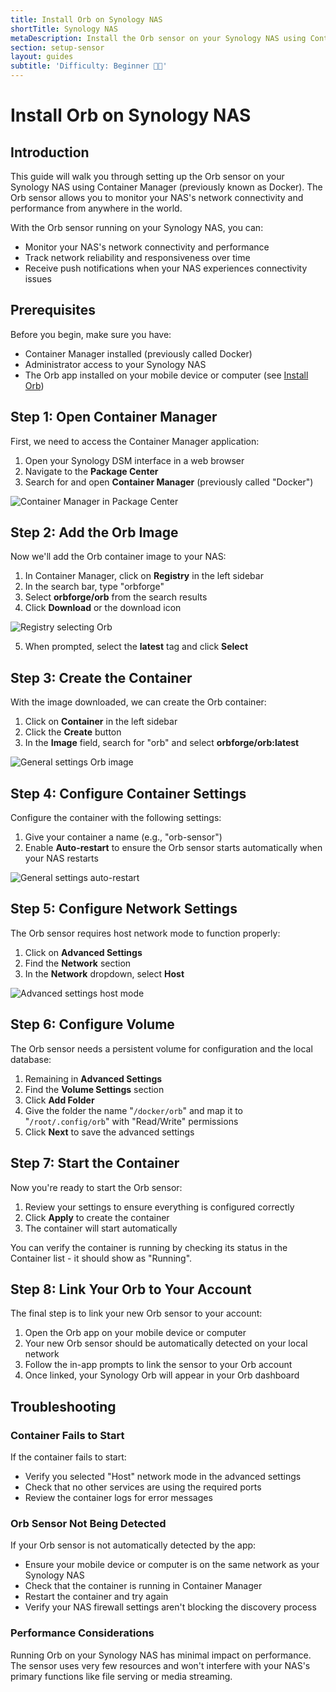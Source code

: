 ```yaml
---
title: Install Orb on Synology NAS
shortTitle: Synology NAS
metaDescription: Install the Orb sensor on your Synology NAS using Container Manager for network monitoring.
section: setup-sensor
layout: guides
subtitle: 'Difficulty: Beginner 🧑‍💻'
---
```


# Install Orb on Synology NAS

## Introduction

This guide will walk you through setting up the Orb sensor on your Synology NAS using Container Manager (previously known as Docker). The Orb sensor allows you to monitor your NAS's network connectivity and performance from anywhere in the world.

With the Orb sensor running on your Synology NAS, you can:

- Monitor your NAS's network connectivity and performance
- Track network reliability and responsiveness over time
- Receive push notifications when your NAS experiences connectivity issues

## Prerequisites

Before you begin, make sure you have:

- Container Manager installed (previously called Docker)
- Administrator access to your Synology NAS
- The Orb app installed on your mobile device or computer (see [Install Orb](/docs/install-orb))

## Step 1: Open Container Manager

First, we need to access the Container Manager application:

1. Open your Synology DSM interface in a web browser
2. Navigate to the **Package Center**
3. Search for and open **Container Manager** (previously called "Docker")

![Container Manager in Package Center](../../images/synology/1.3.png)

## Step 2: Add the Orb Image

Now we'll add the Orb container image to your NAS:

1. In Container Manager, click on **Registry** in the left sidebar
2. In the search bar, type "orbforge"
3. Select **orbforge/orb** from the search results
4. Click **Download** or the download icon

![Registry selecting Orb](../../images/synology/2.3.png)

5. When prompted, select the **latest** tag and click **Select**

## Step 3: Create the Container

With the image downloaded, we can create the Orb container:

1. Click on **Container** in the left sidebar
2. Click the **Create** button
3. In the **Image** field, search for "orb" and select **orbforge/orb:latest**

![General settings Orb image](../../images/synology/3.3.png)

## Step 4: Configure Container Settings

Configure the container with the following settings:

1. Give your container a name (e.g., "orb-sensor")
2. Enable **Auto-restart** to ensure the Orb sensor starts automatically when your NAS restarts

![General settings auto-restart](../../images/synology/4.2.png)

## Step 5: Configure Network Settings

The Orb sensor requires host network mode to function properly:

1. Click on **Advanced Settings**
2. Find the **Network** section
3. In the **Network** dropdown, select **Host**

![Advanced settings host mode](../../images/synology/5.3.png)

## Step 6: Configure Volume

The Orb sensor needs a persistent volume for configuration and the local database:

1. Remaining in **Advanced Settings**
2. Find the **Volume Settings** section
3. Click **Add Folder**
4. Give the folder the name "`/docker/orb`" and map it to "`/root/.config/orb`" with "Read/Write" permissions
5. Click **Next** to save the advanced settings

## Step 7: Start the Container

Now you're ready to start the Orb sensor:

1. Review your settings to ensure everything is configured correctly
2. Click **Apply** to create the container
3. The container will start automatically

You can verify the container is running by checking its status in the Container list - it should show as "Running".

## Step 8: Link Your Orb to Your Account

The final step is to link your new Orb sensor to your account:

1. Open the Orb app on your mobile device or computer
2. Your new Orb sensor should be automatically detected on your local network
3. Follow the in-app prompts to link the sensor to your Orb account
4. Once linked, your Synology Orb will appear in your Orb dashboard

## Troubleshooting

### Container Fails to Start

If the container fails to start:

- Verify you selected "Host" network mode in the advanced settings
- Check that no other services are using the required ports
- Review the container logs for error messages

### Orb Sensor Not Being Detected

If your Orb sensor is not automatically detected by the app:

- Ensure your mobile device or computer is on the same network as your Synology NAS
- Check that the container is running in Container Manager
- Restart the container and try again
- Verify your NAS firewall settings aren't blocking the discovery process

### Performance Considerations

Running Orb on your Synology NAS has minimal impact on performance. The sensor uses very few resources and won't interfere with your NAS's primary functions like file serving or media streaming.
